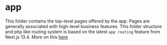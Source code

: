 # app

This folder contains the top-level pages offered by the app. Pages are generally
associated with high-level business features.
This folder structure and php like routing system is based on the latest `app routing` feature from Next.js 13.4.
More on this [here](https://nextjs.org/docs/getting-started/installation)

